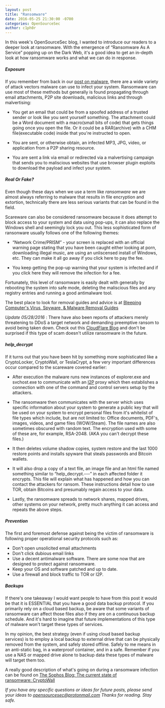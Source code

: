 ```yaml
---
layout: post
title: "Ransomware"
date: 2016-05-25 21:30:00 -0700
categories: OpenSourceSec
author: c1ph0r
---
```

In this week's OpenSourceSec blog, I wanted to introduce our readers to a deeper look at ransomware. With the emergence of “Ransomware As A Service” popping up on the Dark Web, it's a good idea to get an in-depth look at how ransomware works and what we can do in response.

##### Exposure

If you remember from back in our [post on malware](http://www.shadowlinkit.com/malware/), there are a wide variety of attack vectors malware can use to infect your system. Ransomware can use most of these methods but generally is found propagating through email attachments, P2P site downloads, malicious links and through malvertising:

* You get an email that could be from a spoofed address of a trusted sender or look like you sent yourself something. The attachment could be a Word document with a macro(small bits of code) that gets things going once you open the file. Or it could be a RAR(archive) with a CHM file(executable code) inside that you're instructed to open. 

* You are sent, or otherwise obtain, an infected MP3, JPG, video, or application from a P2P sharing resource.

* You are sent a link via email or redirected via a malvertising campaign that sends you to maliscious websites that use browser plugin exploits to download the payload and infect your system.

##### Real Or Fake?

Even though these days when we use a term like *ransomware* we are almost always referring to malware that results in file encryption and extortion, technically there are less serious variants that can be found in the field. 

Scareware can also be considered ransomware because it does attempt to block access to your system and data using pop-ups, it can also replace the Windows shell and seemingly lock you out. This less sophisticated form of ransonware usually follows one of the following themes:

* “Network Crime/PRISM” - your screen is replaced with an official warning page stating that you have been caught either looking at porn, downloading illegal music, are using an unliscensed install of Windows, etc. They can make it all go away if you click here to pay the fee.

* You keep getting the pop-up warning that your system is infected and if you click here they will remove the infection for a fee.

Fortunately, this level of ransomware is easily dealt with generally by rebooting the system into safe mode, deleting the maliscious files and any registry entries and running a good antimalware tool. 

The best place to look for removal guides and advice is at [Bleeping Computer's Virus, Spyware, & Malware Removal Guides](http://www.bleepingcomputer.com/virus-removal/)

*Update 05/28/2016* 
: There have also been reports of attackers merely threatening to DDoS a target network and demanding preemptive ransom to avoid being taken down. Check out this [CloudFlare Blog](https://blog.cloudflare.com/empty-ddos-threats-meet-the-armada-collective/) and don't be surprised if this type of scam doesn't utilize ransomware in the future. 

##### help_decrypt

If it turns out that you have been hit by something more sophisticated like a CryptoLocker, CryptoWall, or TeslaCrypt, a few very important differences occur compared to the scareware covered earlier:

* After execution the malware runs new instances of explorer.exe and svchost.exe to communicate with an [I2P](https://en.wikipedia.org/wiki/I2P) proxy which then establishes a connection with one of the command and control servers setup by the attackers.

* The ransomware then communicates with the server which uses specific information about your system to generate a public key that will be used on your system to encrypt personal files from it's whitelist of file types which include, but are not limited to: Office documents, PDF's, images, videos, and game files (WOW/Steam). The file names are also sometimes obscured with random text. The encryption used with some of these are, for example, RSA-2048. (AKA you can't decrypt these files.) 

* It then deletes volume shadow copies, system restore and the last 1000 restore points and installs spyware that steals passwords and Bitcoin wallets.

* It will also drop a copy of a text file, an image file and an html file named something similar to “help_decrypt.---” in each affected folder it encrypts. This file will explain what has happened and how you can contact the attackers for ransom. These instructions detail how to use TOR, obtain Bitcoins and presumably regain access to your data. 

* Lastly, the ransomware spreads to network shares, mapped drives, other systems on your network, pretty much anything it can access and repeats the above steps.

##### Prevention

The first and foremost defense against being the victim of ransomware is following proper operational security protocols such as:

* Don't open unsolicited email attachments
* Don't click dubious email links
* Use a decent antimalware software. There are some now that are designed to protect against ransomware.
* Keep your OS and software patched and up to date.
* Use a firewall and block traffic to TOR or I2P.

##### Backups

If there's one takeaway I would want people to have from this post it would be that it is ESSENTIAL that you have a good data backup protocol. If you primarily rely on a cloud based backup, be aware that some variants of ransomware can affect those files also if they are on a continuous backup schedule. And it's hard to imagine that future implementations of this type of malware won't target these types of services. 

In my opinion, the best strategy (even if using cloud based backup services) is to employ a local backup to external drive that can be physically removed from the system, and safely stored offline. Safely to me means in an anti-static bag, in a waterproof container, and in a safe. Remember if you use a NAS or mapped drive alone to backup data these types of malware will target them too. 

A really good description of what's going on during a ransomware infection can be found on [The Sophos Blog: The current state of ransomware: CryptoWall]( https://blogs.sophos.com/2015/12/17/the-current-state-of-ransomware-cryptowall/)


*If you have any specific questions or ideas for future posts, please send your ideas to opensourcesec@protonmail.com*
*Thanks for reading. Stay safe.* 
